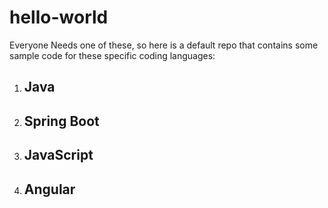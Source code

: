 # hello-world

Everyone Needs one of these, so here is a default repo that contains some sample code for these specific coding languages:

1. ## Java
1. ## Spring Boot 
1. ## JavaScript
1. ## Angular

